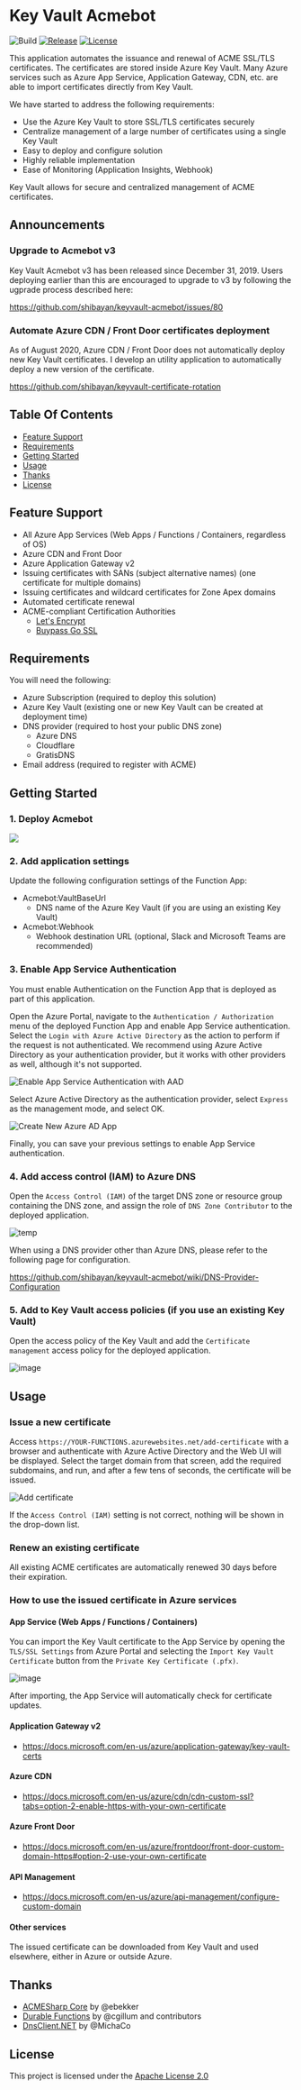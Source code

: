 # Key Vault Acmebot

![Build](https://github.com/shibayan/keyvault-acmebot/workflows/Build/badge.svg)
[![Release](https://img.shields.io/github/release/shibayan/keyvault-acmebot.svg)](https://github.com/shibayan/keyvault-acmebot/releases/latest)
[![License](https://img.shields.io/github/license/shibayan/keyvault-acmebot.svg)](https://github.com/shibayan/keyvault-acmebot/blob/master/LICENSE)

This application automates the issuance and renewal of ACME SSL/TLS certificates. The certificates are stored inside Azure Key Vault. Many Azure services such as Azure App Service, Application Gateway, CDN, etc. are able to import certificates directly from Key Vault. 

We have started to address the following requirements:

- Use the Azure Key Vault to store SSL/TLS certificates securely
- Centralize management of a large number of certificates using a single Key Vault
- Easy to deploy and configure solution
- Highly reliable implementation
- Ease of Monitoring (Application Insights, Webhook)

Key Vault allows for secure and centralized management of ACME certificates.

## Announcements

### Upgrade to Acmebot v3

Key Vault Acmebot v3 has been released since December 31, 2019. Users deploying earlier than this are encouraged to upgrade to v3 by following the ugprade process described here:

https://github.com/shibayan/keyvault-acmebot/issues/80

### Automate Azure CDN / Front Door certificates deployment

As of August 2020, Azure CDN / Front Door does not automatically deploy new Key Vault certificates. I develop an utility application to automatically deploy a new version of the certificate.

https://github.com/shibayan/keyvault-certificate-rotation

## Table Of Contents

- [Feature Support](#feature-support)
- [Requirements](#requirements)
- [Getting Started](#getting-started)
- [Usage](#usage)
- [Thanks](#thanks)
- [License](#license)

## Feature Support

- All Azure App Services (Web Apps / Functions / Containers, regardless of OS)
- Azure CDN and Front Door
- Azure Application Gateway v2
- Issuing certificates with SANs (subject alternative names) (one certificate for multiple domains)
- Issuing certificates and wildcard certificates for Zone Apex domains
- Automated certificate renewal
- ACME-compliant Certification Authorities
  - [Let's Encrypt](https://letsencrypt.org/)
  - [Buypass Go SSL](https://www.buypass.com/ssl/resources/acme-free-ssl)

## Requirements

You will need the following:

- Azure Subscription (required to deploy this solution)
- Azure Key Vault (existing one or new Key Vault can be created at deployment time)
- DNS provider (required to host your public DNS zone)
  - Azure DNS
  - Cloudflare
  - GratisDNS
- Email address (required to register with ACME)

## Getting Started

### 1. Deploy Acmebot

<a href="https://portal.azure.com/#create/Microsoft.Template/uri/https%3A%2F%2Fraw.githubusercontent.com%2Fshibayan%2Fkeyvault-acmebot%2Fmaster%2Fazuredeploy.json" target="_blank">
  <img src="https://aka.ms/deploytoazurebutton" />
</a>

### 2. Add application settings

Update the following configuration settings of the Function App:

- Acmebot:VaultBaseUrl
  - DNS name of the Azure Key Vault (if you are using an existing Key Vault)
- Acmebot:Webhook
  - Webhook destination URL (optional, Slack and Microsoft Teams are recommended)

### 3. Enable App Service Authentication

You must enable Authentication on the Function App that is deployed as part of this application. 

Open the Azure Portal, navigate to the `Authentication / Authorization` menu of the deployed Function App and enable App Service authentication. Select the `Login with Azure Active Directory` as the action to perform if the request is not authenticated. We recommend using Azure Active Directory as your authentication provider, but it works with other providers as well, although it's not supported.

![Enable App Service Authentication with AAD](https://user-images.githubusercontent.com/1356444/49693401-ecc7c400-fbb4-11e8-9ae1-5d376a4d8a05.png)

Select Azure Active Directory as the authentication provider, select `Express` as the management mode, and select OK.

![Create New Azure AD App](https://user-images.githubusercontent.com/1356444/49693412-6f508380-fbb5-11e8-81fb-6bbcbe47654e.png)

Finally, you can save your previous settings to enable App Service authentication.

### 4. Add access control (IAM) to Azure DNS

Open the `Access Control (IAM)` of the target DNS zone or resource group containing the DNS zone, and assign the role of `DNS Zone Contributor` to the deployed application.

![temp](https://user-images.githubusercontent.com/1356444/64354572-a9628f00-d03a-11e9-93c9-0c12992ca9bf.png)

When using a DNS provider other than Azure DNS, please refer to the following page for configuration.

https://github.com/shibayan/keyvault-acmebot/wiki/DNS-Provider-Configuration

### 5. Add to Key Vault access policies (if you use an existing Key Vault)

Open the access policy of the Key Vault and add the `Certificate management` access policy for the deployed application.

![image](https://user-images.githubusercontent.com/1356444/46597665-19f7e780-cb1c-11e8-9cb3-82e706d5dfd6.png)

## Usage

### Issue a new certificate

Access `https://YOUR-FUNCTIONS.azurewebsites.net/add-certificate` with a browser and authenticate with Azure Active Directory and the Web UI will be displayed. Select the target domain from that screen, add the required subdomains, and run, and after a few tens of seconds, the certificate will be issued.

![Add certificate](https://user-images.githubusercontent.com/1356444/64176075-9b283d80-ce97-11e9-8ee7-02530d0c03f2.png)

If the `Access Control (IAM)` setting is not correct, nothing will be shown in the drop-down list.

### Renew an existing certificate

All existing ACME certificates are automatically renewed 30 days before their expiration. 

### How to use the issued certificate in Azure services

#### App Service (Web Apps / Functions / Containers)

You can import the Key Vault certificate to the App Service by opening the `TLS/SSL Settings` from Azure Portal and selecting the `Import Key Vault Certificate` button from the `Private Key Certificate (.pfx)`.

![image](https://user-images.githubusercontent.com/1356444/64438173-974c2380-d102-11e9-88c0-5ed34a5ce42a.png)

After importing, the App Service will automatically check for certificate updates.

#### Application Gateway v2

- https://docs.microsoft.com/en-us/azure/application-gateway/key-vault-certs

#### Azure CDN

- https://docs.microsoft.com/en-us/azure/cdn/cdn-custom-ssl?tabs=option-2-enable-https-with-your-own-certificate

#### Azure Front Door

- https://docs.microsoft.com/en-us/azure/frontdoor/front-door-custom-domain-https#option-2-use-your-own-certificate

#### API Management

- https://docs.microsoft.com/en-us/azure/api-management/configure-custom-domain

#### Other services

The issued certificate can be downloaded from Key Vault and used elsewhere, either in Azure or outside Azure. 

## Thanks

- [ACMESharp Core](https://github.com/PKISharp/ACMESharpCore) by @ebekker
- [Durable Functions](https://github.com/Azure/azure-functions-durable-extension) by @cgillum and contributors
- [DnsClient.NET](https://github.com/MichaCo/DnsClient.NET) by @MichaCo

## License

This project is licensed under the [Apache License 2.0](https://github.com/shibayan/keyvault-acmebot/blob/master/LICENSE)
